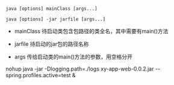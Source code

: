<!--
 * @Descripttion: 
 * @version: 
 * @Author: fuanlei
 * @Date: 2019-12-13 10:29:05
 * @LastEditors: fuanlei
 * @LastEditTime: 2019-12-13 10:32:53
 -->

``` shell
java [options] mainClass [args...]

java [options] -jar jarfile [args...]
```

- mainClass 待启动类包含包路径的类全名，其中需要有main()方法

- jarfile 待启动的jar包的路径名称

- args 传给启动类的main()方法的参数，用空格分开

nohup  java -jar -Dlogging.path=./logs xy-app-web-0.0.2.jar --spring.profiles.active=test & 